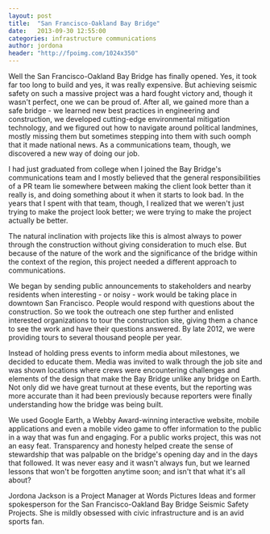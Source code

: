 ```yaml
---
layout: post
title:  "San Francisco-Oakland Bay Bridge"
date:   2013-09-30 12:55:00
categories: infrastructure communications
author: jordona
header: "http://fpoimg.com/1024x350"
---
```


Well the San Francisco-Oakland Bay Bridge has finally opened. Yes, it took far too long to build and yes, it was really expensive. But achieving seismic safety on such a massive project was a hard fought victory and, though it wasn't perfect, one we can be proud of. After all, we gained more than a safe bridge - we learned new best practices in engineering and construction, we developed cutting-edge environmental mitigation technology, and we figured out how to navigate around political landmines, mostly missing them but sometimes stepping into them with such oomph that it made national news. As a communications team, though, we discovered a new way of doing our job.
 
I had just graduated from college when I joined the Bay Bridge's communications team and I mostly believed that the general responsibilities of a PR team lie somewhere between making the client look better than it really is, and doing something about it when it starts to look bad. In the years that I spent with that team, though, I realized that we weren't just trying to make the project look better; we were trying to make the project actually be better.
 
The natural inclination with projects like this is almost always to power through the construction without giving consideration to much else. But because of the nature of the work and the significance of the bridge within the context of the region, this project needed a different approach to communications.
 
We began by sending public announcements to stakeholders and nearby residents when interesting - or noisy - work would be taking place in downtown San Francisco. People would respond with questions about the construction. So we took the outreach one step further and enlisted interested organizations to tour the construction site, giving them a chance to see the work and have their questions answered. By late 2012, we were providing tours to several thousand people per year.
 
Instead of holding press events to inform media about milestones, we decided to educate them. Media was invited to walk through the job site and was shown locations where crews were encountering challenges and elements of the design that make the Bay Bridge unlike any bridge on Earth. Not only did we have great turnout at these events, but the reporting was more accurate than it had been previously because reporters were finally understanding how the bridge was being built.
 
We used Google Earth, a Webby Award-winning interactive website, mobile applications and even a mobile video game to offer information to the public in a way that was fun and engaging. For a public works project, this was not an easy feat. Transparency and honesty helped create the sense of stewardship that was palpable on the bridge's opening day and in the days that followed. It was never easy and it wasn't always fun, but we learned lessons that won't be forgotten anytime soon; and isn't that what it's all about?



Jordona Jackson is a Project Manager at Words Pictures Ideas and former spokesperson for the San Francisco-Oakland Bay Bridge Seismic Safety Projects. She is mildly obsessed with civic infrastructure and is an avid sports fan.  
